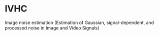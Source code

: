# IVHC
Image noise estimation (Estimation of Gaussian, signal-dependent, and processed noise in Image and Video Signals)
